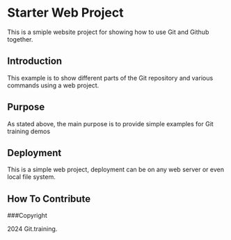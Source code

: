 # Starter Web Project

This is a smiple website project for 
showing how to use Git and Github together.

## Introduction

This example is to show different parts 
of the Git repository and various commands 
using a web project.

## Purpose

As stated above, the main purpose is to 
provide simple examples for Git training 
demos

## Deployment

This is a simple web project, deployment 
can be on any web server or even local 
file system.

## How To Contribute


###Copyright

2024 Git.training.